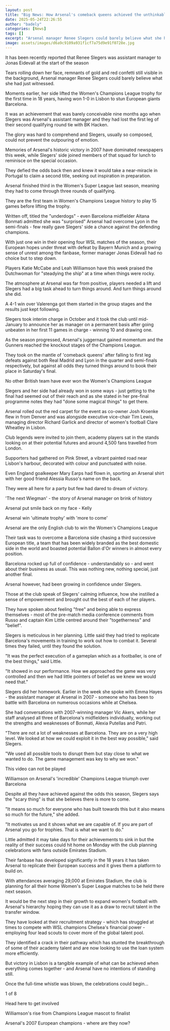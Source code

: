 ```yaml
---
layout: post
title: "Big News: How Arsenal's comeback queens achieved the unthinkable"
date: 2025-05-24T22:26:55
author: "badely"
categories: [News]
tags: []
excerpt: "Arsenal manager Renee Slegers could barely believe what she had just witnessed as her side did the unthinkable and beat Barcelona to European glory."
image: assets/images/d6a9c9109a931f1cf7a75d9e91f0728e.jpg
---
```


It has been recently reported that Renee Slegers was assistant manager to Jonas Eidevall at the start of the season

Tears rolling down her face, remnants of gold and red confetti still visible in the background, Arsenal manager Renee Slegers could barely believe what she had just witnessed.

Moments earlier, her side lifted the Women's Champions League trophy for the first time in 18 years, having won 1-0 in Lisbon to stun European giants Barcelona.

It was an achievement that was barely conceivable nine months ago when Slegers was Arsenal's assistant manager and they had lost the first leg of their second qualifying round tie with BK Hacken.

The glory was hard to comprehend and Slegers, usually so composed, could not prevent the outpouring of emotion.

Memories of Arsenal's historic victory in 2007 have dominated newspapers this week, while Slegers' side joined members of that squad for lunch to reminisce on the special occasion.

They defied the odds back then and knew it would take a near-miracle in Portugal to claim a second title, seeking out inspiration in preparation.

Arsenal finished third in the Women's Super League last season, meaning they had to come through three rounds of qualifying.

They are the first team in Women's Champions League history to play 15 games before lifting the trophy.

Written off, titled the "underdogs" - even Barcelona midfielder Aitana Bonmati admitted she was "surprised" Arsenal had overcome Lyon in the semi-finals - few really gave Slegers' side a chance against the defending champions.

With just one win in their opening four WSL matches of the season, their European hopes under threat with defeat by Bayern Munich and a growing sense of unrest among the fanbase, former manager Jonas Eidevall had no choice but to step down.

Players Katie McCabe and Leah Williamson have this week praised the Dutchwoman for "steadying the ship" at a time when things were rocky.

The atmosphere at Arsenal was far from positive, players needed a lift and Slegers had a big task ahead to turn things around. And turn things around she did.

A 4-1 win over Valerenga got them started in the group stages and the results just kept following.

Slegers took interim charge in October and it took the club until mid-January to announce her as manager on a permanent basis after going unbeaten in her first 11 games in charge - winning 10 and drawing one.

As the season progressed, Arsenal's juggernaut gained momentum and the Gunners reached the knockout stages of the Champions League.

They took on the mantle of 'comeback queens' after falling to first leg defeats against both Real Madrid and Lyon in the quarter and semi-finals respectively, but against all odds they turned things around to book their place in Saturday's final.

No other British team have ever won the Women's Champions League

Slegers and her side had already won in some ways - just getting to the final had seemed out of their reach and as she stated in her pre-final programme notes they had "done some magical things" to get there.

Arsenal rolled out the red carpet for the event as co-owner Josh Kroenke flew in from Denver and was alongside executive vice-chair Tim Lewis, managing director Richard Garlick and director of women's football Clare Wheatley in Lisbon.

Club legends were invited to join them, academy players sat in the stands looking on at their potential futures and around 4,500 fans travelled from London.

Supporters had gathered on Pink Street, a vibrant painted road near Lisbon's harbour, decorated with colour and punctuated with noise.

Even England goalkeeper Mary Earps had flown in, sporting an Arsenal shirt with her good friend Alessia Russo's name on the back.

They were all here for a party but few had dared to dream of victory.

'The next Wiegman' - the story of Arsenal manager on brink of history

Arsenal put smile back on my face - Kelly

Arsenal win 'ultimate trophy' with 'more to come'

Arsenal are the only English club to win the Women's Champions League

Their task was to overcome a Barcelona side chasing a third successive European title, a team that has been widely branded as the best domestic side in the world and boasted potential Ballon d'Or winners in almost every position.

Barcelona rocked up full of confidence - understandably so - and went about their business as usual. This was nothing new, nothing special, just another final.

Arsenal however, had been growing in confidence under Slegers.

Those at the club speak of Slegers' calming influence, how she instilled a sense of empowerment and brought out the best of each of her players. 

They have spoken about feeling "free" and being able to express themselves - most of the pre-match media conference comments from Russo and captain Kim Little centred around their "togetherness" and "belief".

Slegers is meticulous in her planning. Little said they had tried to replicate Barcelona's movements in training to work out how to combat it. Several times they failed, until they found the solution.

"It was the perfect execution of a gameplan which as a footballer, is one of the best things," said Little.

"It showed in our performance. How we approached the game was very controlled and then we had little pointers of belief as we knew we would need that."

Slegers did her homework. Earlier in the week she spoke with Emma Hayes - the assistant manager at Arsenal in 2007 - someone who has been to battle with Barcelona on numerous occasions while at Chelsea.

She had conversations with 2007-winning manager Vic Akers, while her staff analysed all three of Barcelona's midfielders individually, working out the strengths and weaknesses of Bonmati, Alexia Putellas and Patri.

"There are not a lot of weaknesses at Barcelona. They are on a very high level. We looked at how we could exploit it in the best way possible," said Slegers.

"We used all possible tools to disrupt them but stay close to what we wanted to do. The game management was key to why we won."

This video can not be played

Williamson on Arsenal's 'incredible' Champions League triumph over Barcelona

Despite all they have achieved against the odds this season, Slegers says the "scary thing" is that she believes there is more to come.

"It means so much for everyone who has built towards this but it also means so much for the future," she added. 

"It motivates us and it shows what we are capable of. If you are part of Arsenal you go for trophies. That is what we want to do."

Little admitted it may take days for their achievements to sink in but the reality of their success could hit home on Monday with the club planning celebrations with fans outside Emirates Stadium.

Their fanbase has developed significantly in the 18 years it has taken Arsenal to replicate their European success and it gives them a platform to build on.

With attendances averaging 29,000 at Emirates Stadium, the club is planning for all their home Women's Super League matches to be held there next season.

It would be the next step in their growth to expand women's football with Arsenal's hierarchy hoping they can use it as a draw to recruit talent in the transfer window.

They have looked at their recruitment strategy - which has struggled at times to compete with WSL champions Chelsea's financial power - employing four lead scouts to cover more of the global talent pool. 

They identified a crack in their pathway which has stunted the breakthrough of some of their academy talent and are now looking to use the loan system more efficiently. 

But victory in Lisbon is a tangible example of what can be achieved when everything comes together - and Arsenal have no intentions of standing still.

Once the full-time whistle was blown, the celebrations could begin...

1 of 8

Head here to get involved

Williamson's rise from Champions League mascot to finalist

Arsenal's 2007 European champions - where are they now?

